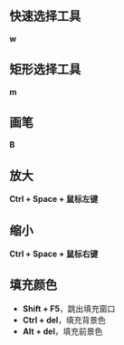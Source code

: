 ## 快速选择工具
**w**

## 矩形选择工具
**m**

## 画笔
**B**

## 放大
**Ctrl + Space + 鼠标左键**

## 缩小
**Ctrl + Space + 鼠标右键**

## 填充颜色
+ **Shift + F5**，跳出填充窗口
+ **Ctrl + del**，填充背景色
+ **Alt + del**，填充前景色

